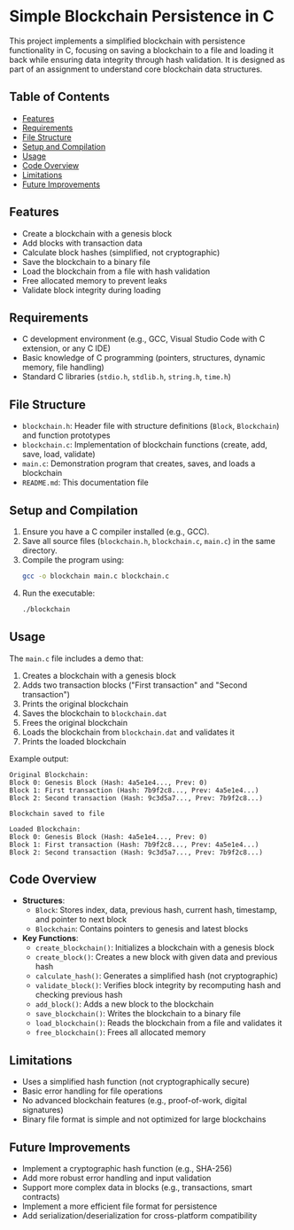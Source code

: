 # Simple Blockchain Persistence in C

This project implements a simplified blockchain with persistence functionality in C, focusing on saving a blockchain to a file and loading it back while ensuring data integrity through hash validation. It is designed as part of an assignment to understand core blockchain data structures.

## Table of Contents
- [Features](#features)
- [Requirements](#requirements)
- [File Structure](#file-structure)
- [Setup and Compilation](#setup-and-compilation)
- [Usage](#usage)
- [Code Overview](#code-overview)
- [Limitations](#limitations)
- [Future Improvements](#future-improvements)

## Features
- Create a blockchain with a genesis block
- Add blocks with transaction data
- Calculate block hashes (simplified, not cryptographic)
- Save the blockchain to a binary file
- Load the blockchain from a file with hash validation
- Free allocated memory to prevent leaks
- Validate block integrity during loading

## Requirements
- C development environment (e.g., GCC, Visual Studio Code with C extension, or any C IDE)
- Basic knowledge of C programming (pointers, structures, dynamic memory, file handling)
- Standard C libraries (`stdio.h`, `stdlib.h`, `string.h`, `time.h`)

## File Structure
- `blockchain.h`: Header file with structure definitions (`Block`, `Blockchain`) and function prototypes
- `blockchain.c`: Implementation of blockchain functions (create, add, save, load, validate)
- `main.c`: Demonstration program that creates, saves, and loads a blockchain
- `README.md`: This documentation file

## Setup and Compilation
1. Ensure you have a C compiler installed (e.g., GCC).
2. Save all source files (`blockchain.h`, `blockchain.c`, `main.c`) in the same directory.
3. Compile the program using:
   ```bash
   gcc -o blockchain main.c blockchain.c
   ```
4. Run the executable:
   ```bash
   ./blockchain
   ```

## Usage
The `main.c` file includes a demo that:
1. Creates a blockchain with a genesis block
2. Adds two transaction blocks ("First transaction" and "Second transaction")
3. Prints the original blockchain
4. Saves the blockchain to `blockchain.dat`
5. Frees the original blockchain
6. Loads the blockchain from `blockchain.dat` and validates it
7. Prints the loaded blockchain

Example output:
```
Original Blockchain:
Block 0: Genesis Block (Hash: 4a5e1e4..., Prev: 0)
Block 1: First transaction (Hash: 7b9f2c8..., Prev: 4a5e1e4...)
Block 2: Second transaction (Hash: 9c3d5a7..., Prev: 7b9f2c8...)

Blockchain saved to file

Loaded Blockchain:
Block 0: Genesis Block (Hash: 4a5e1e4..., Prev: 0)
Block 1: First transaction (Hash: 7b9f2c8..., Prev: 4a5e1e4...)
Block 2: Second transaction (Hash: 9c3d5a7..., Prev: 7b9f2c8...)
```

## Code Overview
- **Structures**:
  - `Block`: Stores index, data, previous hash, current hash, timestamp, and pointer to next block
  - `Blockchain`: Contains pointers to genesis and latest blocks
- **Key Functions**:
  - `create_blockchain()`: Initializes a blockchain with a genesis block
  - `create_block()`: Creates a new block with given data and previous hash
  - `calculate_hash()`: Generates a simplified hash (not cryptographic)
  - `validate_block()`: Verifies block integrity by recomputing hash and checking previous hash
  - `add_block()`: Adds a new block to the blockchain
  - `save_blockchain()`: Writes the blockchain to a binary file
  - `load_blockchain()`: Reads the blockchain from a file and validates it
  - `free_blockchain()`: Frees all allocated memory

## Limitations
- Uses a simplified hash function (not cryptographically secure)
- Basic error handling for file operations
- No advanced blockchain features (e.g., proof-of-work, digital signatures)
- Binary file format is simple and not optimized for large blockchains

## Future Improvements
- Implement a cryptographic hash function (e.g., SHA-256)
- Add more robust error handling and input validation
- Support more complex data in blocks (e.g., transactions, smart contracts)
- Implement a more efficient file format for persistence
- Add serialization/deserialization for cross-platform compatibility
